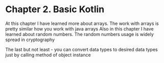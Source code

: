 # Chapter 2. Basic Kotlin

At this chapter I have learned more about arrays.
The work with arrays is pretty similar how you work with java arrays
Also in this chapter I have learned about random numbers. 
The random numbers usage is widely spread in cryptography

The last but not least - you can convert data types to desired data types
just by calling method of object instance